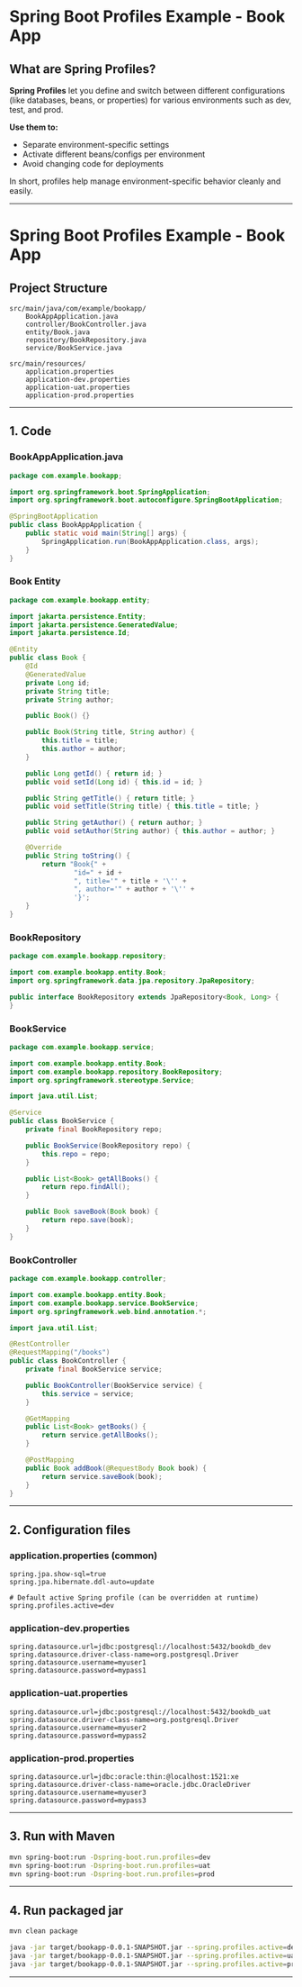 # Spring Boot Profiles Example - Book App

## What are Spring Profiles?

**Spring Profiles** let you define and switch between different configurations (like databases, beans, or properties) for various environments such as dev, test, and prod.

**Use them to:**
- Separate environment-specific settings
- Activate different beans/configs per environment
- Avoid changing code for deployments

In short, profiles help manage environment-specific behavior cleanly and easily.

---

# Spring Boot Profiles Example - Book App

## Project Structure

```
src/main/java/com/example/bookapp/
    BookAppApplication.java
    controller/BookController.java
    entity/Book.java
    repository/BookRepository.java
    service/BookService.java

src/main/resources/
    application.properties
    application-dev.properties
    application-uat.properties
    application-prod.properties
```

---

## 1. Code

### BookAppApplication.java

```java
package com.example.bookapp;

import org.springframework.boot.SpringApplication;
import org.springframework.boot.autoconfigure.SpringBootApplication;

@SpringBootApplication
public class BookAppApplication {
    public static void main(String[] args) {
        SpringApplication.run(BookAppApplication.class, args);
    }
}
```

### Book Entity

```java
package com.example.bookapp.entity;

import jakarta.persistence.Entity;
import jakarta.persistence.GeneratedValue;
import jakarta.persistence.Id;

@Entity
public class Book {
    @Id
    @GeneratedValue
    private Long id;
    private String title;
    private String author;

    public Book() {}

    public Book(String title, String author) {
        this.title = title;
        this.author = author;
    }

    public Long getId() { return id; }
    public void setId(Long id) { this.id = id; }

    public String getTitle() { return title; }
    public void setTitle(String title) { this.title = title; }

    public String getAuthor() { return author; }
    public void setAuthor(String author) { this.author = author; }

    @Override
    public String toString() {
        return "Book{" +
                "id=" + id +
                ", title='" + title + '\'' +
                ", author='" + author + '\'' +
                '}';
    }
}
```

### BookRepository

```java
package com.example.bookapp.repository;

import com.example.bookapp.entity.Book;
import org.springframework.data.jpa.repository.JpaRepository;

public interface BookRepository extends JpaRepository<Book, Long> {
}
```

### BookService

```java
package com.example.bookapp.service;

import com.example.bookapp.entity.Book;
import com.example.bookapp.repository.BookRepository;
import org.springframework.stereotype.Service;

import java.util.List;

@Service
public class BookService {
    private final BookRepository repo;

    public BookService(BookRepository repo) {
        this.repo = repo;
    }

    public List<Book> getAllBooks() {
        return repo.findAll();
    }

    public Book saveBook(Book book) {
        return repo.save(book);
    }
}
```

### BookController

```java
package com.example.bookapp.controller;

import com.example.bookapp.entity.Book;
import com.example.bookapp.service.BookService;
import org.springframework.web.bind.annotation.*;

import java.util.List;

@RestController
@RequestMapping("/books")
public class BookController {
    private final BookService service;

    public BookController(BookService service) {
        this.service = service;
    }

    @GetMapping
    public List<Book> getBooks() {
        return service.getAllBooks();
    }

    @PostMapping
    public Book addBook(@RequestBody Book book) {
        return service.saveBook(book);
    }
}
```

---

## 2. Configuration files

### application.properties (common)

```properties
spring.jpa.show-sql=true
spring.jpa.hibernate.ddl-auto=update

# Default active Spring profile (can be overridden at runtime)
spring.profiles.active=dev
```

### application-dev.properties

```properties
spring.datasource.url=jdbc:postgresql://localhost:5432/bookdb_dev
spring.datasource.driver-class-name=org.postgresql.Driver
spring.datasource.username=myuser1
spring.datasource.password=mypass1
```

### application-uat.properties

```properties
spring.datasource.url=jdbc:postgresql://localhost:5432/bookdb_uat
spring.datasource.driver-class-name=org.postgresql.Driver
spring.datasource.username=myuser2
spring.datasource.password=mypass2
```

### application-prod.properties

```properties
spring.datasource.url=jdbc:oracle:thin:@localhost:1521:xe
spring.datasource.driver-class-name=oracle.jdbc.OracleDriver
spring.datasource.username=myuser3
spring.datasource.password=mypass3
```

---

## 3. Run with Maven

```bash
mvn spring-boot:run -Dspring-boot.run.profiles=dev
mvn spring-boot:run -Dspring-boot.run.profiles=uat
mvn spring-boot:run -Dspring-boot.run.profiles=prod
```

---

## 4. Run packaged jar

```bash
mvn clean package

java -jar target/bookapp-0.0.1-SNAPSHOT.jar --spring.profiles.active=dev
java -jar target/bookapp-0.0.1-SNAPSHOT.jar --spring.profiles.active=uat
java -jar target/bookapp-0.0.1-SNAPSHOT.jar --spring.profiles.active=prod
```

---